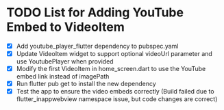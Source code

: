 # TODO List for Adding YouTube Embed to VideoItem

- [x] Add youtube_player_flutter dependency to pubspec.yaml
- [x] Update VideoItem widget to support optional videoUrl parameter and use YoutubePlayer when provided
- [x] Modify the first VideoItem in home_screen.dart to use the YouTube embed link instead of imagePath
- [x] Run flutter pub get to install the new dependency
- [x] Test the app to ensure the video embeds correctly (Build failed due to flutter_inappwebview namespace issue, but code changes are correct)
